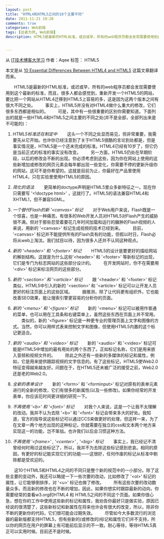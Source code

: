 ```yaml
---
layout: post
title: "HTML4和HTML5之间的10个主要不同"
date: 2011-11-21 19:20
comments: true
categories: Web前端
tags: [达者为师, Web前端]
description: HTML5是最新的HTML标准，或迟或早，所有的web程序员都会发现需要使用到这个最新的标准，下面列出的就是一些HTML4和HTML5之间主要的不同之处


---
```

从 [IT技术博客大学习](http://blogread.cn/it/) 作者：Aqee
标签：  HTML5

   本文是从 [10 Essential Differences Between HTML4 and HTML5](http://www.developerdrive.com/2011/08/10-essential-differences-between-html4-and-html5/) 这篇文章翻译而来。

　　HTML5是最新的HTML标准，或迟或早，所有的web程序员都会发现需要使用到这个最新的标准，而且，很多人都会感觉到，重新开发一个HTML5的网站，要比把一个网站从HTML4迁移到HTML5上容易的多，这是因为这两个版本之间有很大不同之处。
　　事实上，HTML5并没有对HTML4做什么重大的修改，它们很多东西都是相似的。
　　可是，其中有一些很重要的区别你需要知道。下面列出的就是一些HTML4和HTML5之间主要的不同之处(并不是全部，全部列出来是不可能的)：<!-- more -->

1. _HTML5标准还在制定中_
　　这头一个不同之处显而易见，但非常重要，我需要先从它开始。也许你已经注意到了关于HTML5很酷的言论到处都是，但是事实情况是，HTML5是一个还未完成的标准。HTML4已经有10岁了，但它仍是当前正式的标准的事实没有改变。
　　另一方面，HTML5仍处在早期阶段，以后的修改会不断的出现。你必须考虑到这些，因为你在网站上使用的这些新增加或修改的网页元素会每年都出现一些变化，你需要不停的更新升级你的网站，这可不是你希望的。这就是目前为止，你最好在产品里使用HTML4，只在实验里使用HTML5的原因。

2. _简化的语法_
　　更简单的doctype声明是HTML5里众多新特征之一。现在你只需要写 '&lt;!doctype html>' ，这就行了。HTML5的语法兼容HTML4和XHTML1，但不兼容SGML。

3. _一个替代Flash的新 '&lt;canvas>' 标记_
　　对于Web用户来说，Flash既是一个惊喜，也是一种痛苦。有很多的Web开发人员对HTML5对Flash产生的威胁很不满。但对于那些忍受着要花几年时间加载和运行的臃肿的Flash视频的人来说，用新的  '&lt;canvas>' 标记生成视频的技术已经到来。
　　目前， '&lt;canvas>' 标记并不能提供所有的Flash具有的功能，但假以时日，Flash必将从web上淘汰。我们拭目以待，因为很多人还并不认同这种观点。

4. _新的 '&lt;header>' 和 '&lt;footer>' 标记_
　　HTML5的设计是要更好的描绘网站的解剖结构。这就是为什么这些'&lt;header>' 和
'&lt;footer>' 等新标记的出现，它们是专门为标志网站的这些部分设计的。
　　在开发网站时，你不在需要用 '&lt;div>' 标记来标注网页的这些部分。

5. _新的 '&lt;section>' 和 '&lt;article>' 标记_
　　跟 '&lt;header>' 和 '&lt;footer>' 标记类似，HTML5中引入的新的 '&lt;section>' 和  '&lt;article>' 标记可以让开发人员更好的标注页面上的这些区域。
　　据推测，除了让代码更有组织外，它也能改善SEO效果，能让搜索引擎更容易的分析你的页面。

6. _新的 '&lt;menu>' 和 '&lt;figure>' 标记_
　　新的 '&lt;menu>' 标记可以被用作普通的菜单，也可以用在工具条和右键菜单上，虽然这些东西在页面上并不常用。
　　类似的，新的 '&lt;figure>' 标记是一种更专业的管理页面上文字和图像的方式。当然，你可以用样式表来控制文字和图像，但使用HTML5内置的这个标记更适合。

7. _新的 '&lt;audio>' 和 '&lt;video>' 标记_
　　新的 '&lt;audio>' 和 '&lt;video>' 标记可能是HTML5中增加的最有用处的两个东西了。正如标记名称，它们是用来嵌入音频和视频文件的。
　　除此之外还有一些新的多媒体的标记和属性，例如<track>，它是用来提供跟踪视频的文字信息的。有了这些标记，HTML5使Web2.0特征变得越来越友好。问题在于，在HTML5还未被广泛的接受之前，Web2.0还是老的Web2.0。

8. _全新的表单设计_
　　新的 '&lt;form>' 和 '&lt;forminput>' 标记对原有的表单元素进行的全新的修改，它们有很多的新属性(以及一些修改)。如果你经常的开发表单，你应该花时间更详细的研究一下。

9. _不再使用 '&lt;b>' 和 '&lt;font>' 标记_
　　对我个人来说，这是一个让我不太理解的改动。我并不认为去除 '&lt;b>' 和 '&lt;font>' 标记会带来多大的好处。我知道，官方的指导说这些标记可以通过CCS来做更好的处理，但这样一来，为了在文章一两个地方出现的这种标记，你就需要在独立的css和文本两个地方来实现这一的功能，岂不笨拙。也许我们以后会习惯这种方法。

10. _不再使用 '&lt;frame>' , '&lt;center>' , '&lt;big>' 标记_
　　事实上，我已经记不清曾经何时用过这些标记了，所以，我并不为去除这些标记感到悲哀。相同的原因，有更好的标记能实现它们的功能——这很好，任何作废的标记从标准中剔除都是受欢迎的。

　　这10个HTML5和HTML4之间的不同只是整个新的规范中的一小部分。除了这些主要的变动外，我还可以略提一下一些次要的改动，比如修改了 '&lt;ol>' 标记的属性，让它能够倒排序，对 '&lt;u>' 标记也做了修改。
　　所有这些次要的改动数量众多。而且新的修改也在不断的增加，因此，如果你想实时跟踪最新的动向，你需要经常的查看w3.org的HTML4 和 HTML5之间的不同这个页面。如果你很心急，想在你的工作中使用这些新的标记和属性，我劝告你最好只是做实验，原因已经说的很清楚了，这些新标记和新属性在将来也许会有很大的改变，所以，除非你不断的更新你的代码，它们很可能会过期失效。
　　尽管如今大多数流行的浏览器的最新版都支持HTML5，但有些新的(或修改的)标记和属性它们并不支持，所以你的网页在用户的屏幕上有可能前后显示的不一致。耐心等待，等待HTML5真正可以实用时候。目前还不是时候。

